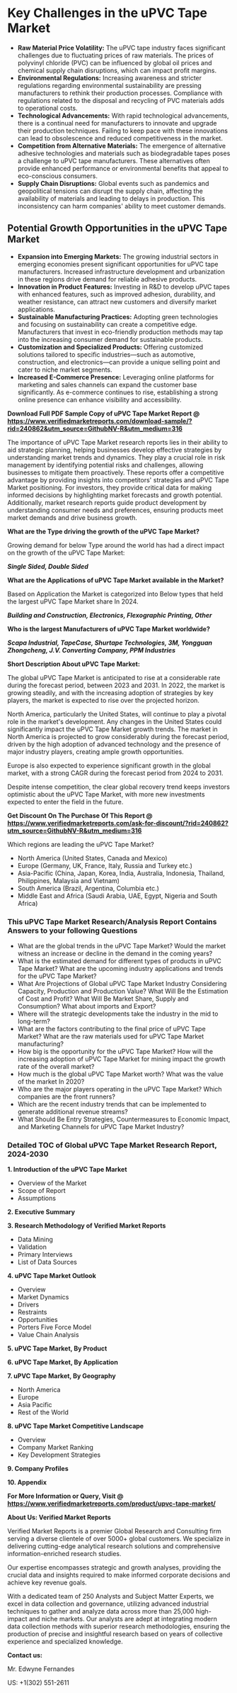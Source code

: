 <p class=""><h1>Key Challenges in the uPVC Tape Market</h1><ul>    <li>        <strong>Raw Material Price Volatility:</strong> The uPVC tape industry faces significant challenges due to fluctuating prices of raw materials. The prices of polyvinyl chloride (PVC) can be influenced by global oil prices and chemical supply chain disruptions, which can impact profit margins.    </li>    <li>        <strong>Environmental Regulations:</strong> Increasing awareness and stricter regulations regarding environmental sustainability are pressing manufacturers to rethink their production processes. Compliance with regulations related to the disposal and recycling of PVC materials adds to operational costs.    </li>    <li>        <strong>Technological Advancements:</strong> With rapid technological advancements, there is a continual need for manufacturers to innovate and upgrade their production techniques. Failing to keep pace with these innovations can lead to obsolescence and reduced competitiveness in the market.    </li>    <li>        <strong>Competition from Alternative Materials:</strong> The emergence of alternative adhesive technologies and materials such as biodegradable tapes poses a challenge to uPVC tape manufacturers. These alternatives often provide enhanced performance or environmental benefits that appeal to eco-conscious consumers.    </li>    <li>        <strong>Supply Chain Disruptions:</strong> Global events such as pandemics and geopolitical tensions can disrupt the supply chain, affecting the availability of materials and leading to delays in production. This inconsistency can harm companies' ability to meet customer demands.    </li></ul><h2>Potential Growth Opportunities in the uPVC Tape Market</h1><ul>    <li>        <strong>Expansion into Emerging Markets:</strong> The growing industrial sectors in emerging economies present significant opportunities for uPVC tape manufacturers. Increased infrastructure development and urbanization in these regions drive demand for reliable adhesive products.    </li>    <li>        <strong>Innovation in Product Features:</strong> Investing in R&D to develop uPVC tapes with enhanced features, such as improved adhesion, durability, and weather resistance, can attract new customers and diversify market applications.     </li>    <li>        <strong>Sustainable Manufacturing Practices:</strong> Adopting green technologies and focusing on sustainability can create a competitive edge. Manufacturers that invest in eco-friendly production methods may tap into the increasing consumer demand for sustainable products.    </li>    <li>        <strong>Customization and Specialized Products:</strong> Offering customized solutions tailored to specific industries—such as automotive, construction, and electronics—can provide a unique selling point and cater to niche market segments.     </li>    <li>        <strong>Increased E-Commerce Presence:</strong> Leveraging online platforms for marketing and sales channels can expand the customer base significantly. As e-commerce continues to rise, establishing a strong online presence can enhance visibility and accessibility.    </li></ul></p><p class=""><strong>Download Full PDF Sample Copy of uPVC Tape Market Report @ <a href="https://www.verifiedmarketreports.com/download-sample/?rid=240862&utm_source=GithubNV-R&utm_medium=316" target="_blank">https://www.verifiedmarketreports.com/download-sample/?rid=240862&utm_source=GithubNV-R&utm_medium=316</a></strong></p><p>The importance of&nbsp;uPVC Tape Market research reports lies in their ability to aid strategic planning, helping businesses develop effective strategies by understanding market trends and dynamics. They play a crucial role in risk management by identifying potential risks and challenges, allowing businesses to mitigate them proactively. These reports offer a competitive advantage by providing insights into competitors' strategies and uPVC Tape Market positioning. For investors, they provide critical data for making informed decisions by highlighting market forecasts and growth potential. Additionally, market research reports guide product development by understanding consumer needs and preferences, ensuring products meet market demands and drive business growth.</p><p><strong>What are the&nbsp;Type driving the growth of the uPVC Tape Market?</strong></p><p id="" class="">Growing demand for below Type around the world has had a direct impact on the growth of the uPVC Tape Market:</p><p class=""><em><strong>Single Sided, Double Sided</strong></em></p><p class=""><strong>What are the&nbsp;Applications&nbsp;of uPVC Tape Market available in the Market?</strong></p><p id="" class="">Based on Application the Market is categorized into Below types that held the largest uPVC Tape Market share In 2024.</p><p class=""><em><strong>Building and Construction, Electronics, Flexographic Printing, Other</strong></em></p><p class=""><strong>Who is the largest Manufacturers of uPVC Tape Market worldwide?</strong></p><p><em><strong>Scapa Industrial, TapeCase, Shurtape Technologies, 3M, Yongguan Zhongcheng, J.V. Converting Company, PPM Industries</strong></em></p><p id="" class=""><strong>Short Description About uPVC Tape Market:</strong></p><p>The global uPVC Tape Market is anticipated to rise at a considerable rate during the forecast period, between 2023 and 2031. In 2022, the market is growing steadily, and with the increasing adoption of strategies by key players, the market is expected to rise over the projected horizon.</p><p>North America, particularly the United States, will continue to play a pivotal role in the market's development. Any changes in the United States could significantly impact the uPVC Tape Market growth trends. The market in North America is projected to grow considerably during the forecast period, driven by the high adoption of advanced technology and the presence of major industry players, creating ample growth opportunities.</p><p>Europe is also expected to experience significant growth in the global market, with a strong CAGR during the forecast period from 2024 to 2031.</p><p>Despite intense competition, the clear global recovery trend keeps investors optimistic about the uPVC Tape Market, with more new investments expected to enter the field in the future.</p><p id="" class=""><strong>Get Discount On The Purchase Of This Report @ <a href="https://www.verifiedmarketreports.com/ask-for-discount/?rid=240862?utm_source=GithubNV-R&utm_medium=316" target="_blank">https://www.verifiedmarketreports.com/ask-for-discount/?rid=240862?utm_source=GithubNV-R&utm_medium=316</a></strong></p><p class="">Which regions are leading the uPVC Tape Market?</p><ul><li>North America (United States, Canada and Mexico)</li><li>Europe (Germany, UK, France, Italy, Russia and Turkey etc.)</li><li>Asia-Pacific (China, Japan, Korea, India, Australia, Indonesia, Thailand, Philippines, Malaysia and Vietnam)</li><li>South America (Brazil, Argentina, Columbia etc.)</li><li>Middle East and Africa (Saudi Arabia, UAE, Egypt, Nigeria and South Africa)</li></ul><h3 id="" class="">This uPVC Tape Market Research/Analysis Report Contains Answers to your following Questions</h3><ul><li>What are the global trends in the uPVC Tape Market? Would the market witness an increase or decline in the demand in the coming years?</li><li>What is the estimated demand for different types of products in uPVC Tape Market? What are the upcoming industry applications and trends for the uPVC Tape Market?</li><li>What Are Projections of Global uPVC Tape Market Industry Considering Capacity, Production and Production Value? What Will Be the Estimation of Cost and Profit? What Will Be Market Share, Supply and Consumption? What about imports and Export?</li><li>Where will the strategic developments take the industry in the mid to long-term?</li><li>What are the factors contributing to the final price of uPVC Tape Market? What are the raw materials used for uPVC Tape Market manufacturing?</li><li>How big is the opportunity for the uPVC Tape Market? How will the increasing adoption of uPVC Tape Market for mining impact the growth rate of the overall market?</li><li>How much is the global uPVC Tape Market worth? What was the value of the market In 2020?</li><li>Who are the major players operating in the uPVC Tape Market? Which companies are the front runners?</li><li>Which are the recent industry trends that can be implemented to generate additional revenue streams?</li><li>What Should Be Entry Strategies, Countermeasures to Economic Impact, and Marketing Channels for uPVC Tape Market Industry?</li></ul><h3 id="" class="">Detailed TOC of Global uPVC Tape Market Research Report, 2024-2030</h3><p id="" class=""><strong>1. Introduction of the uPVC Tape Market</strong></p><ul><li>Overview of the Market</li><li>Scope of Report</li><li>Assumptions</li></ul><p id="" class=""><strong>2. Executive Summary</strong></p><p id="" class=""><strong>3. Research Methodology of Verified Market Reports</strong></p><ul><li>Data Mining</li><li>Validation</li><li>Primary Interviews</li><li>List of Data Sources</li></ul><p id="" class=""><strong>4. uPVC Tape Market Outlook</strong></p><ul><li>Overview</li><li>Market Dynamics</li><li>Drivers</li><li>Restraints</li><li>Opportunities</li><li>Porters Five Force Model</li><li>Value Chain Analysis</li></ul><p id="" class=""><strong>5. uPVC Tape Market, By Product</strong></p><p id="" class=""><strong>6. uPVC Tape Market, By Application</strong></p><p id="" class=""><strong>7. uPVC Tape Market, By Geography</strong></p><ul><li>North America</li><li>Europe</li><li>Asia Pacific</li><li>Rest of the World</li></ul><p id="" class=""><strong>8. uPVC Tape Market Competitive Landscape</strong></p><ul><li>Overview</li><li>Company Market Ranking</li><li>Key Development Strategies</li></ul><p id="" class=""><strong>9. Company Profiles</strong></p><p id="" class=""><strong>10. Appendix</strong></p><p id="" class=""><strong>For More Information or Query, Visit @ <a href="https://www.verifiedmarketreports.com/product/upvc-tape-market/" target="_blank">https://www.verifiedmarketreports.com/product/upvc-tape-market/</a></strong></p><p id="" class=""><strong>About Us: Verified Market Reports</strong></p><p id="" class="">Verified Market Reports is a premier Global Research and Consulting firm serving a diverse clientele of over 5000+ global customers. We specialize in delivering cutting-edge analytical research solutions and comprehensive information-enriched research studies.</p><p id="" class="">Our expertise encompasses strategic and growth analyses, providing the crucial data and insights required to make informed corporate decisions and achieve key revenue goals.</p><p id="" class="">With a dedicated team of 250 Analysts and Subject Matter Experts, we excel in data collection and governance, utilizing advanced industrial techniques to gather and analyze data across more than 25,000 high-impact and niche markets. Our analysts are adept at integrating modern data collection methods with superior research methodologies, ensuring the production of precise and insightful research based on years of collective experience and specialized knowledge.</p><p id="" class=""><strong>Contact us:</strong></p><p id="" class="">Mr. Edwyne Fernandes</p><p id="" class="">US: +1(302) 551-2611</p>